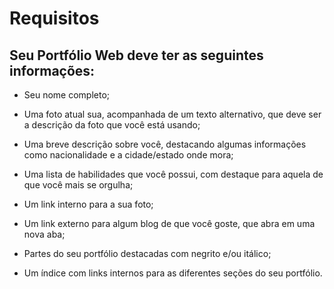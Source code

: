 <h1 align="left">Requisitos</h1>

<h2 align="left">Seu Portfólio Web deve ter as seguintes informações:</h2>

 - Seu nome completo;
 
 - Uma foto atual sua, acompanhada de um texto alternativo, que deve ser a descrição da foto que você está usando;
 
 - Uma breve descrição sobre você, destacando algumas informações como nacionalidade e a cidade/estado onde mora;
 
 - Uma lista de habilidades que você possui, com destaque para aquela de que você mais se orgulha;
 
 - Um link interno para a sua foto;
 
 - Um link externo para algum blog de que você goste, que abra em uma nova aba;
 
 - Partes do seu portfólio destacadas com negrito e/ou itálico;
 
 - Um índice com links internos para as diferentes seções do seu portfólio.
